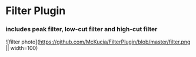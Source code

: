 # Filter Plugin
### includes peak filter, low-cut filter and high-cut filter
![filter photo](https://github.com/McKucia/FilterPlugin/blob/master/filter.png || width=100)
